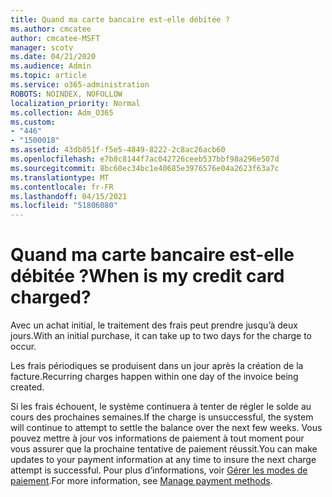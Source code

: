 ```yaml
---
title: Quand ma carte bancaire est-elle débitée ?
ms.author: cmcatee
author: cmcatee-MSFT
manager: scotv
ms.date: 04/21/2020
ms.audience: Admin
ms.topic: article
ms.service: o365-administration
ROBOTS: NOINDEX, NOFOLLOW
localization_priority: Normal
ms.collection: Adm_O365
ms.custom:
- "446"
- "1500018"
ms.assetid: 43db851f-f5e5-4849-8222-2c8ac26acb60
ms.openlocfilehash: e7b8c8144f7ac042726ceeb537bbf98a296e507d
ms.sourcegitcommit: 8bc60ec34bc1e40685e3976576e04a2623f63a7c
ms.translationtype: MT
ms.contentlocale: fr-FR
ms.lasthandoff: 04/15/2021
ms.locfileid: "51806080"
---
```

# <a name="when-is-my-credit-card-charged"></a><span data-ttu-id="b0836-102">Quand ma carte bancaire est-elle débitée ?</span><span class="sxs-lookup"><span data-stu-id="b0836-102">When is my credit card charged?</span></span>

<span data-ttu-id="b0836-103">Avec un achat initial, le traitement des frais peut prendre jusqu’à deux jours.</span><span class="sxs-lookup"><span data-stu-id="b0836-103">With an initial purchase, it can take up to two days for the charge to occur.</span></span>
  
<span data-ttu-id="b0836-104">Les frais périodiques se produisent dans un jour après la création de la facture.</span><span class="sxs-lookup"><span data-stu-id="b0836-104">Recurring charges happen within one day of the invoice being created.</span></span>
  
<span data-ttu-id="b0836-105">Si les frais échouent, le système continuera à tenter de régler le solde au cours des prochaines semaines.</span><span class="sxs-lookup"><span data-stu-id="b0836-105">If the charge is unsuccessful, the system will continue to attempt to settle the balance over the next few weeks.</span></span> <span data-ttu-id="b0836-106">Vous pouvez mettre à jour vos informations de paiement à tout moment pour vous assurer que la prochaine tentative de paiement réussit.</span><span class="sxs-lookup"><span data-stu-id="b0836-106">You can make updates to your payment information at any time to insure the next charge attempt is successful.</span></span> <span data-ttu-id="b0836-107">Pour plus d’informations, voir [Gérer les modes de paiement](https://docs.microsoft.com/microsoft-365/commerce/billing-and-payments/manage-payment-methods).</span><span class="sxs-lookup"><span data-stu-id="b0836-107">For more information, see [Manage payment methods](https://docs.microsoft.com/microsoft-365/commerce/billing-and-payments/manage-payment-methods).</span></span>